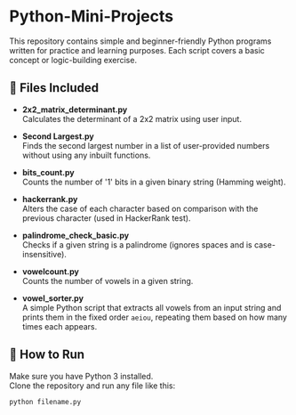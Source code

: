 # Python-Mini-Projects

This repository contains simple and beginner-friendly Python programs written for practice and learning purposes. Each script covers a basic concept or logic-building exercise.

## 📁 Files Included

- **2x2_matrix_determinant.py**  
  Calculates the determinant of a 2x2 matrix using user input.

- **Second Largest.py**  
  Finds the second largest number in a list of user-provided numbers without using any inbuilt functions.

- **bits_count.py**  
  Counts the number of '1' bits in a given binary string (Hamming weight).

- **hackerrank.py**  
  Alters the case of each character based on comparison with the previous character (used in HackerRank test).

- **palindrome_check_basic.py**  
  Checks if a given string is a palindrome (ignores spaces and is case-insensitive).

- **vowelcount.py**  
  Counts the number of vowels in a given string.

- **vowel_sorter.py**  
  A simple Python script that extracts all vowels from an input string and prints them in the fixed order `aeiou`, repeating them based on how many times each appears.

## 🚀 How to Run

Make sure you have Python 3 installed.  
Clone the repository and run any file like this:

```bash
python filename.py
